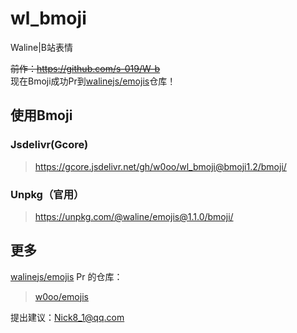 # wl_bmoji
Waline|B站表情

~~前作：https://github.com/s-019/W-b~~    
现在Bmoji成功Pr到[walinejs/emojis](/walinejs/emojis)仓库！

## 使用Bmoji
### Jsdelivr(Gcore)
> https://gcore.jsdelivr.net/gh/w0oo/wl_bmoji@bmoji1.2/bmoji/

### Unpkg（官用）
> https://unpkg.com/@waline/emojis@1.1.0/bmoji/

## 更多
[walinejs/emojis](/walinejs/emojis) Pr 的仓库：    
> [w0oo/emojis](w0oo/emojis)

提出建议：Nick8_1@qq.com
